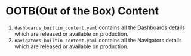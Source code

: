 # OOTB(Out of the Box) Content

1. `dashboards_builtin_content.yaml` contains all the Dashboards details which are released or available on production.
2. `navigators_builtin_content.yaml` contains all the Navigators details which are released or available on production.
